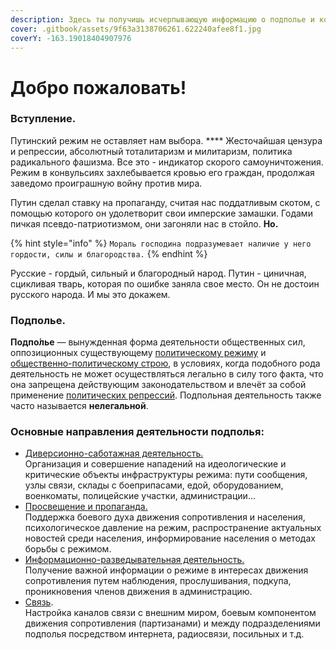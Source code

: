 ```yaml
---
description: Здесь ты получишь исчерпывающую информацию о подполье и конкретные инструкции.
cover: .gitbook/assets/9f63a3138706261.622240afee8f1.jpg
coverY: -163.19018404907976
---
```


# Добро пожаловать!

### Вступление.

Путинский режим не оставляет нам выбора. **** Жесточайшая цензура и репрессии, абсолютный тоталитаризм и милитаризм, политика радикального фашизма. Все это - индикатор скорого самоуничтожения. Режим в конвульсиях захлебывается кровью его граждан, продолжая заведомо проиграшную войну против мира.&#x20;

Путин сделал ставку на пропаганду, считая нас поддатливым скотом, с помощью которого он удолетворит свои имперские замашки. Годами пичкая псевдо-патриотизмом, они загоняли нас в стойло. **Но.**

{% hint style="info" %}
`Мораль господина подразумевает наличие у него гордости, силы и благородства.`
{% endhint %}

Русские - гордый, сильный и благородный народ. Путин - циничная, сцикливая тварь, которая по ошибке заняла свое место. Он не достоин русского народа. И мы это докажем.

### Подполье.

**Подпо́лье** — вынужденная форма деятельности общественных сил, оппозиционных существующему [политическому режиму](https://ru.wikipedia.org/wiki/%D0%9F%D0%BE%D0%BB%D0%B8%D1%82%D0%B8%D1%87%D0%B5%D1%81%D0%BA%D0%B8%D0%B9\_%D1%80%D0%B5%D0%B6%D0%B8%D0%BC) и [общественно-политическому строю](https://ru.wikipedia.org/wiki/%D0%9E%D0%B1%D1%89%D0%B5%D1%81%D1%82%D0%B2%D0%B5%D0%BD%D0%BD%D0%BE-%D0%BF%D0%BE%D0%BB%D0%B8%D1%82%D0%B8%D1%87%D0%B5%D1%81%D0%BA%D0%B8%D0%B9\_%D1%81%D1%82%D1%80%D0%BE%D0%B9), в условиях, когда подобного рода деятельность не может осуществляться легально в силу того факта, что она запрещена действующим законодательством и влечёт за собой применение [политических репрессий](https://ru.wikipedia.org/wiki/%D0%A0%D0%B5%D0%BF%D1%80%D0%B5%D1%81%D1%81%D0%B8%D0%B8). Подпольная деятельность также часто называется **нелегальной**.

### Основные направления деятельности подполья:&#x20;

* [Диверсионно-саботажная деятельность. \
  ](deyatelnost/diversionno-sabotazhnaya-deyatelnost/)Организация и совершение нападений на идеологические и критические объекты инфраструктуры режима: пути сообщения, узлы связи, склады с боеприпасами, едой, оборудованием, военкоматы, полицейские участки, администрации...
* [Просвещение и пропаганда. \
  ](deyatelnost/prosveshenie-i-propaganda..md)Поддержка боевого духа движения сопротивления и населения, психологическое давление на режим, распространение актуальных новостей среди населения, информирование населения о методах борьбы с режимом.&#x20;
* [Информационно-разведывательная деятельность. \
  ](deyatelnost/informacionno-razvedyvatelnaya-deyatelnost..md)Получение важной информации о режиме в интересах движения сопротивления путем наблюдения, прослушивания, подкупа, проникновения членов движения в администрацию.
* [Связь](deyatelnost/svyaz.md).\
  Настройка каналов связи с внешним миром, боевым компонентом движения сопротивления (партизанами) и между подразделениями подполья посредством интернета, радиосвязи, посильных и т.д.&#x20;
